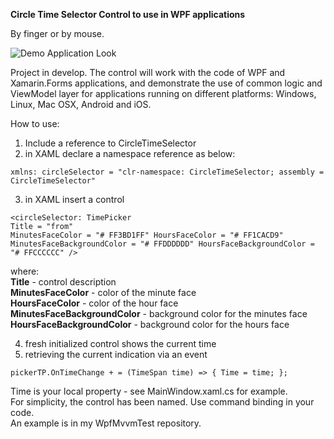 **Circle Time Selector Control to use in WPF applications**

By finger or by mouse.

![Demo Application Look](https://i.ibb.co/8x8svBk/WPF-Circle-Time-Selector.png)

Project in develop. The control will work with the code of WPF and Xamarin.Forms applications, and  demonstrate the use of common logic and ViewModel layer for applications running on different platforms: Windows, Linux, Mac OSX, Android and iOS.

How to use:
1) Include a reference to CircleTimeSelector
2) in XAML declare a namespace reference as below:
```
xmlns: circleSelector = "clr-namespace: CircleTimeSelector; assembly = CircleTimeSelector"
```
3) in XAML insert a control
```
<circleSelector: TimePicker
Title = "from"
MinutesFaceColor = "# FF3BD1FF" HoursFaceColor = "# FF1CACD9"
MinutesFaceBackgroundColor = "# FFDDDDDD" HoursFaceBackgroundColor = "# FFCCCCCC" />
```
where:  
**Title** - control description  
**MinutesFaceColor** - color of the minute face  
**HoursFaceColor** - color of the hour face  
**MinutesFaceBackgroundColor** - background color for the minutes face  
**HoursFaceBackgroundColor** - background color for the hours face

4) fresh initialized control shows the current time
5) retrieving the current indication via an event
````
pickerTP.OnTimeChange + = (TimeSpan time) => { Time = time; };
````
Time is your local property - see MainWindow.xaml.cs for example.  
For simplicity, the control has been named. Use command binding in your code.  
An example is in my WpfMvvmTest repository.
